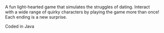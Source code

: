 A fun light-hearted game that simulates the struggles of dating. Interact with a wide range of quirky characters by playing the game more than once! Each ending is a new surprise.

Coded in Java
